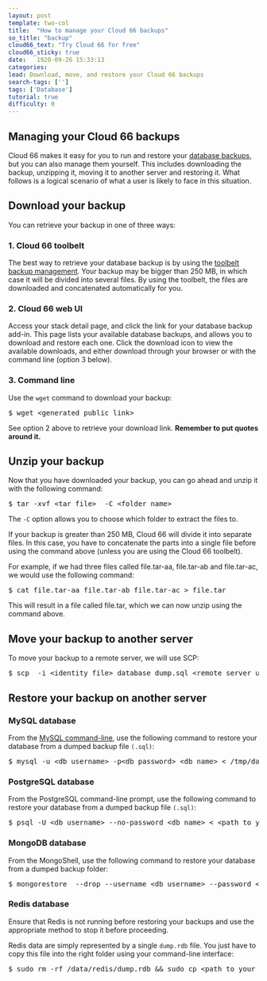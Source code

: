 ```yaml
---
layout: post
template: two-col
title:  "How to manage your Cloud 66 backups"
so_title: "backup"
cloud66_text: "Try Cloud 66 for free"
cloud66_sticky: true
date:   1920-09-26 15:33:13
categories: 
lead: Download, move, and restore your Cloud 66 backups
search-tags: ['']
tags: ['Database']
tutorial: true
difficulty: 0
---
```


## Managing your Cloud 66 backups
Cloud 66 makes it easy for you to run and restore your [database backups](http://help.cloud66.com/stack-add-ins/database-backups), but you can also manage them yourself. This includes downloading the backup, unzipping it, moving it to another server and restoring it. What follows is a logical scenario of what a user is likely to face in this situation.

## Download your backup
You can retrieve your backup in one of three ways:

### 1. Cloud 66 toolbelt
The best way to retrieve your database backup is by using the [toolbelt backup management](http://help.cloud66.com/toolbelt/backup-mgmt.html). Your backup may be bigger than 250 MB, in which case it will be divided into several files. By using the toolbelt, the files are downloaded and concatenated automatically for you.

### 2. Cloud 66 web UI
Access your stack detail page, and click the link for your database backup add-in. This page lists your available database backups, and allows you to download and restore each one. Click the download icon to view the available downloads, and either download through your browser or with the command line (option 3 below).

### 3. Command line
Use the `wget` command to download your backup:

<pre class="prettyprint">
$ wget &#60;generated_public_link&#62;
</pre>

See option 2 above to retrieve your download link. <b>Remember to put quotes around it.</b>

## Unzip your backup
Now that you have downloaded your backup, you can go ahead and unzip it with the following command:

<pre class="prettyprint">
$ tar -xvf &#60;tar_file&#62;  -C &#60;folder_name&#62;
</pre>

The `-C` option allows you to choose which folder to extract the files to.

If your backup is greater than 250 MB, Cloud 66 will divide it into separate files. In this case, you have to concatenate the parts into a single file before using the command above (unless you are using the Cloud 66 toolbelt).

For example, if we had three files called
file.tar-aa, file.tar-ab and file.tar-ac, we would use the following command: 

<pre class="prettyprint">
$ cat file.tar-aa file.tar-ab file.tar-ac &#62; file.tar
</pre>

This will result in a file called file.tar, which we can now unzip using the command above.

## Move your backup to another server
To move your backup to a remote server, we will use SCP:

<pre class="prettyprint">
$ scp  -i &#60;identity_file&#62; database_dump.sql &#60;remote_server_user&#62;@&#60;remote_server_address&#62;:/tmp
</pre>

## Restore your backup on another server

### MySQL database

From the [MySQL command-line](http://dev.mysql.com/doc/refman/5.5/en/mysql.html), use the following command to restore your database from a dumped backup file `(.sql)`:

<pre class="prettyprint">
$ mysql -u &#60;db_username&#62; -p&#60;db_password&#62; &#60;db_name&#62; &#60; /tmp/database_dump.sql
</pre>


### PostgreSQL database

From the PostgreSQL command-line prompt, use the following command to restore your database from a dumped backup file `(.sql)`:

<pre class="prettyprint">
$ psql -U &#60;db_username&#62; --no-password &#60;db_name&#62; &#60; &#60;path_to_your_backup_file(.sql)&#62;
</pre>

### MongoDB database

From the MongoShell, use the following command to restore your database from a dumped backup folder:

<pre class="prettyprint">
$ mongorestore  --drop --username &#60;db_username&#62; --password &#60;db_password&#62; --db &#60;db_name&#62; &#60;path_to_your_backup_folder(dump)&#62;
</pre>

### Redis database
Ensure that Redis is not running before restoring your backups and use the appropriate method to stop it before proceeding.

Redis data are simply represented by a single `dump.rdb` file. You just have to copy this file into the right folder using your command-line interface:

<pre class="prettyprint">
$ sudo rm -rf /data/redis/dump.rdb && sudo cp &#60;path_to_your_backup_file(.rdb)&#62; /data/redis/dump.rdb
</pre>